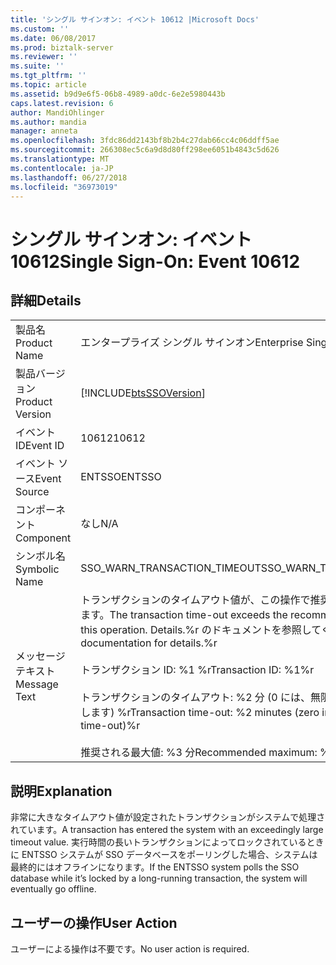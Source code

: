 ```yaml
---
title: 'シングル サインオン: イベント 10612 |Microsoft Docs'
ms.custom: ''
ms.date: 06/08/2017
ms.prod: biztalk-server
ms.reviewer: ''
ms.suite: ''
ms.tgt_pltfrm: ''
ms.topic: article
ms.assetid: b9d9e6f5-06b8-4989-a0dc-6e2e5980443b
caps.latest.revision: 6
author: MandiOhlinger
ms.author: mandia
manager: anneta
ms.openlocfilehash: 3fdc86dd2143bf8b2b4c27dab66cc4c06ddff5ae
ms.sourcegitcommit: 266308ec5c6a9d8d80ff298ee6051b4843c5d626
ms.translationtype: MT
ms.contentlocale: ja-JP
ms.lasthandoff: 06/27/2018
ms.locfileid: "36973019"
---
```

# <a name="single-sign-on-event-10612"></a><span data-ttu-id="e4779-102">シングル サインオン: イベント 10612</span><span class="sxs-lookup"><span data-stu-id="e4779-102">Single Sign-On: Event 10612</span></span>
## <a name="details"></a><span data-ttu-id="e4779-103">詳細</span><span class="sxs-lookup"><span data-stu-id="e4779-103">Details</span></span>  
  
|                 |                                                                                                                                                                                                                                                                                 |
|-----------------|---------------------------------------------------------------------------------------------------------------------------------------------------------------------------------------------------------------------------------------------------------------------------------|
|  <span data-ttu-id="e4779-104">製品名</span><span class="sxs-lookup"><span data-stu-id="e4779-104">Product Name</span></span>   |                                                                                                                            <span data-ttu-id="e4779-105">エンタープライズ シングル サインオン</span><span class="sxs-lookup"><span data-stu-id="e4779-105">Enterprise Single Sign-On</span></span>                                                                                                                            |
| <span data-ttu-id="e4779-106">製品バージョン</span><span class="sxs-lookup"><span data-stu-id="e4779-106">Product Version</span></span> |                                                                                                           [!INCLUDE[btsSSOVersion](../includes/btsssoversion-md.md)]                                                                                                            |
|    <span data-ttu-id="e4779-107">イベント ID</span><span class="sxs-lookup"><span data-stu-id="e4779-107">Event ID</span></span>     |                                                                                                                                      <span data-ttu-id="e4779-108">10612</span><span class="sxs-lookup"><span data-stu-id="e4779-108">10612</span></span>                                                                                                                                      |
|  <span data-ttu-id="e4779-109">イベント ソース</span><span class="sxs-lookup"><span data-stu-id="e4779-109">Event Source</span></span>   |                                                                                                                                     <span data-ttu-id="e4779-110">ENTSSO</span><span class="sxs-lookup"><span data-stu-id="e4779-110">ENTSSO</span></span>                                                                                                                                      |
|    <span data-ttu-id="e4779-111">コンポーネント</span><span class="sxs-lookup"><span data-stu-id="e4779-111">Component</span></span>    |                                                                                                                                       <span data-ttu-id="e4779-112">なし</span><span class="sxs-lookup"><span data-stu-id="e4779-112">N/A</span></span>                                                                                                                                       |
|  <span data-ttu-id="e4779-113">シンボル名</span><span class="sxs-lookup"><span data-stu-id="e4779-113">Symbolic Name</span></span>  |                                                                                                                          <span data-ttu-id="e4779-114">SSO_WARN_TRANSACTION_TIMEOUT</span><span class="sxs-lookup"><span data-stu-id="e4779-114">SSO_WARN_TRANSACTION_TIMEOUT</span></span>                                                                                                                           |
|  <span data-ttu-id="e4779-115">メッセージ テキスト</span><span class="sxs-lookup"><span data-stu-id="e4779-115">Message Text</span></span>   | <span data-ttu-id="e4779-116">トランザクションのタイムアウト値が、この操作で推奨される最大値を超えています。</span><span class="sxs-lookup"><span data-stu-id="e4779-116">The transaction time-out exceeds the recommended maximum for this operation.</span></span> <span data-ttu-id="e4779-117">Details.%r のドキュメントを参照してください。</span><span class="sxs-lookup"><span data-stu-id="e4779-117">See documentation for details.%r</span></span><br /><br /> <span data-ttu-id="e4779-118">トランザクション ID: %1 %r</span><span class="sxs-lookup"><span data-stu-id="e4779-118">Transaction ID: %1%r</span></span><br /><br /> <span data-ttu-id="e4779-119">トランザクションのタイムアウト: %2 分 (0 には、無限のタイムアウトことを示します) %r</span><span class="sxs-lookup"><span data-stu-id="e4779-119">Transaction time-out: %2 minutes (zero indicates an infinite time-out)%r</span></span><br /><br /> <span data-ttu-id="e4779-120">推奨される最大値: %3 分</span><span class="sxs-lookup"><span data-stu-id="e4779-120">Recommended maximum: %3 minutes</span></span> |
  
## <a name="explanation"></a><span data-ttu-id="e4779-121">説明</span><span class="sxs-lookup"><span data-stu-id="e4779-121">Explanation</span></span>  
 <span data-ttu-id="e4779-122">非常に大きなタイムアウト値が設定されたトランザクションがシステムで処理されています。</span><span class="sxs-lookup"><span data-stu-id="e4779-122">A transaction has entered the system with an exceedingly large timeout value.</span></span> <span data-ttu-id="e4779-123">実行時間の長いトランザクションによってロックされているときに ENTSSO システムが SSO データベースをポーリングした場合、システムは最終的にはオフラインになります。</span><span class="sxs-lookup"><span data-stu-id="e4779-123">If the ENTSSO system polls the SSO database while it’s locked by a long-running transaction, the system will eventually go offline.</span></span>  
  
## <a name="user-action"></a><span data-ttu-id="e4779-124">ユーザーの操作</span><span class="sxs-lookup"><span data-stu-id="e4779-124">User Action</span></span>  
 <span data-ttu-id="e4779-125">ユーザーによる操作は不要です。</span><span class="sxs-lookup"><span data-stu-id="e4779-125">No user action is required.</span></span>